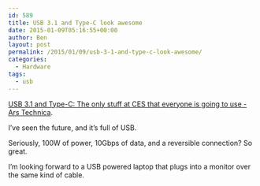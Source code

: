 ```yaml
---
id: 589
title: USB 3.1 and Type-C look awesome
date: 2015-01-09T05:16:55+00:00
author: Ben
layout: post
permalink: /2015/01/09/usb-3-1-and-type-c-look-awesome/
categories:
  - Hardware
tags:
  - usb
---
```

[USB 3.1 and Type-C: The only stuff at CES that everyone is going to use - Ars Technica](http://arstechnica.com/gadgets/2015/01/usb-3-1-and-type-c-the-only-stuff-at-ces-that-everyone-is-going-to-use/).

I&#8217;ve seen the future, and it&#8217;s full of USB.

Seriously, 100W of power, 10Gbps of data, and a reversible connection? So great.

I&#8217;m looking forward to a USB powered laptop that plugs into a monitor over the same kind of cable.